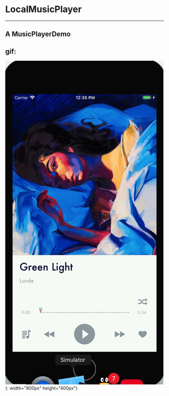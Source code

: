 # LocalMusicPlayer
-------
## A MusicPlayerDemo

gif:
-------


![](https://github.com/96Rick/LocalMusicPlayer/blob/master/MusicPlayer/MusicPlayer/LocalMusicPlayer.gif){: width="800px" height="400px"} 
